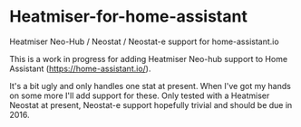# Heatmiser-for-home-assistant
Heatmiser Neo-Hub / Neostat / Neostat-e support for home-assistant.io

This is a work in progress for adding Heatmiser Neo-hub support to Home Assistant (https://home-assistant.io/).

It's a bit ugly and only handles one stat at present. When I've got my hands on some more I'll add support for these.
Only tested with a Heatmiser Neostat at present, Neostat-e support hopefully trivial and should be due in 2016.
